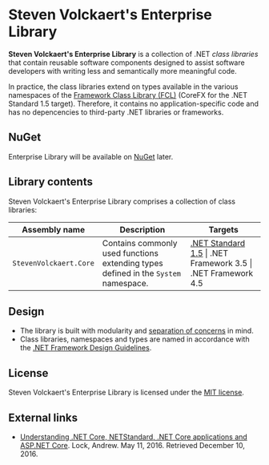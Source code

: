 # Steven Volckaert's Enterprise Library

**Steven Volckaert's Enterprise Library** is a collection of .NET *class libraries* that contain reusable software
components designed to assist software developers with writing less and semantically more meaningful code.

In practice, the class libraries extend on types available in the various namespaces of the
[Framework Class Library (FCL)][1] (CoreFX for the .NET Standard 1.5 target). Therefore, it contains no
application-specific code and has no depencencies to third-party .NET libraries or frameworks.

## NuGet

Enterprise Library will be available on [NuGet](https://www.nuget.org/) later.

## Library contents

Steven Volckaert's Enterprise Library comprises a collection of class libraries:

| Assembly name | Description | Targets |
|---------------|-------------|---------|
| `StevenVolckaert.Core` | Contains commonly used functions extending types defined in the `System` namespace. | [.NET Standard 1.5][2] \| .NET Framework 3.5 \| .NET Framework 4.5 |

## Design

* The library is built with modularity and [separation of concerns][3] in mind.
* Class libraries, namespaces and types are named in accordance with the [.NET Framework Design Guidelines][4].

## License

Steven Volckaert's Enterprise Library is licensed under the [MIT license](LICENSE).

## External links

* [Understanding .NET Core, NETStandard, .NET Core applications and ASP.NET Core][5]. Lock, Andrew. May 11, 2016.
  Retrieved December 10, 2016.

[1]: https://msdn.microsoft.com/en-us/library/gg145045(v=vs.110).aspx
[2]: https://docs.microsoft.com/en-us/dotnet/articles/standard/library
[3]: https://en.wikipedia.org/wiki/Separation_of_concerns
[4]: https://msdn.microsoft.com/en-us/library/ms229042(v=vs.110).aspx
[5]: http://andrewlock.net/understanding-net-core-netstandard-and-asp-net-core/
